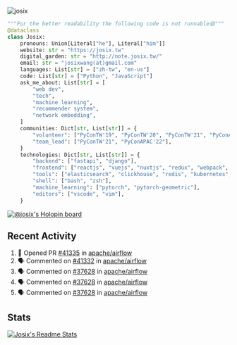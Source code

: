 ![josix](https://komarev.com/ghpvc/?username=josix)
```python
"""For the better readability the following code is not runnable😆"""
@dataclass
class Josix:
    pronouns: Union[Literal["he"], Literal["him"]]
    website: str = "https://josix.tw"
    digital_garden: str = "http://note.josix.tw/"
    email: str = "josixwang(at)gmail.com"
    languages: List[str] = ["zh-tw", "en-us"]
    code: List[str] = ["Python", "JavaScript"]
    ask_me_about: List[str] = [
        "web dev",
        "tech",
        "machine learning",
        "recommender system",
        "network embedding",
    ]
    communities: Dict[str, List[str]] = {
        "volunteer": ["PyConTW'19", "PyConTW'20", "PyConTW'21", "PyConAPAC'22"],
        "team_lead": ["PyConTW'21", "PyConAPAC'22"],
    }
    technologies: Dict[str, List[str]] = {
        "backend": ["fastapi", "django"],
        "frontend": ["reactjs", "vuejs", "nuxtjs", "redux", "webpack", "tailwindcss"],
        "tools": ["elasticsearch", "clickhouse", "redis", "kubernetes", "docker"],
        "shell": ["bash", "zsh"],
        "machine_learning": ["pytorch", "pytorch-geometric"],
        "editors": ["vscode", "vim"],
    }
```
[![@josix's Holopin board](https://holopin.io/api/user/board?user=josix)](https://holopin.io/@josix)

## Recent Activity
<!--START_SECTION:activity-->
1. 💪 Opened PR [#41335](https://github.com/apache/airflow/pull/41335) in [apache/airflow](https://github.com/apache/airflow)
2. 🗣 Commented on [#41332](https://github.com/apache/airflow/issues/41332#issuecomment-2275884038) in [apache/airflow](https://github.com/apache/airflow)
3. 🗣 Commented on [#37628](https://github.com/apache/airflow/issues/37628#issuecomment-2273872138) in [apache/airflow](https://github.com/apache/airflow)
4. 🗣 Commented on [#37628](https://github.com/apache/airflow/issues/37628#issuecomment-2273764973) in [apache/airflow](https://github.com/apache/airflow)
5. 🗣 Commented on [#37628](https://github.com/apache/airflow/issues/37628#issuecomment-2272578614) in [apache/airflow](https://github.com/apache/airflow)
<!--END_SECTION:activity-->



## Stats
[![Josix's Readme Stats](https://github-readme-stats.vercel.app/api?username=josix&show_icons=true&theme=default&count_private=true&card_width=400)](https://github.com/anuraghazra/github-readme-stats)

